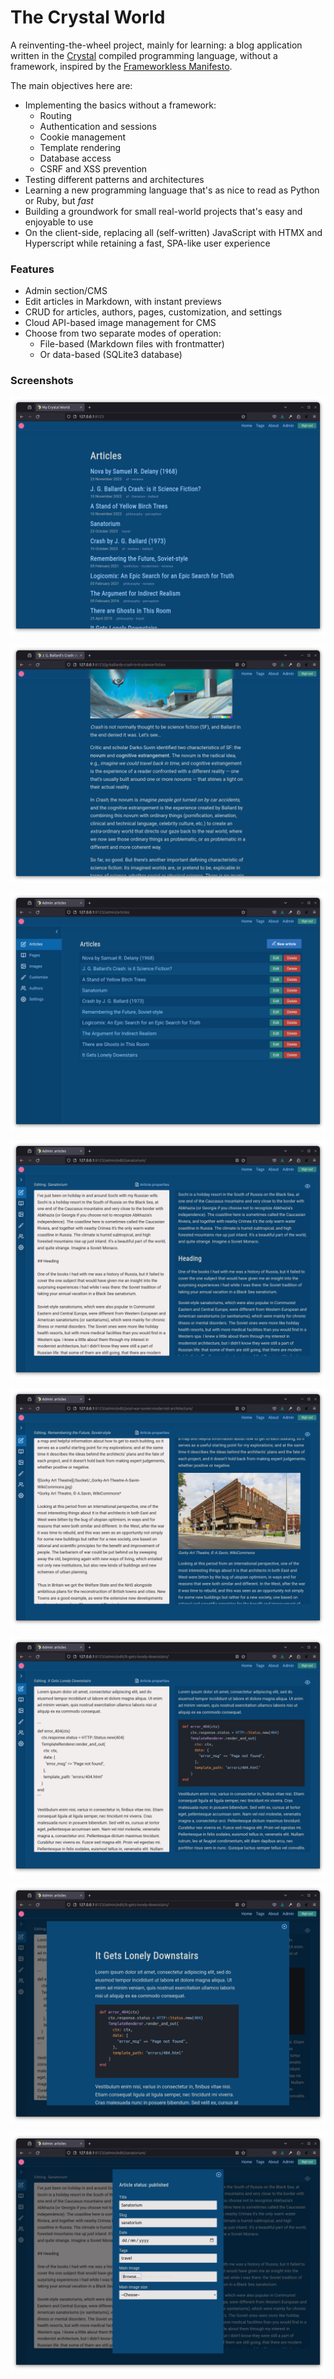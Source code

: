 # The Crystal World

A reinventing-the-wheel project, mainly for learning: a blog application written in the [Crystal](https://crystal-lang.org/) compiled programming language, without a framework, inspired by the [Frameworkless Manifesto](https://github.com/frameworkless-movement/manifesto).

The main objectives here are:

- Implementing the basics without a framework:
  - Routing
  - Authentication and sessions
  - Cookie management
  - Template rendering
  - Database access
  - CSRF and XSS prevention
- Testing different patterns and architectures
- Learning a new programming language that's as nice to read as Python or Ruby, but _fast_
- Building a groundwork for small real-world projects that's easy and enjoyable to use
- On the client-side, replacing all (self-written) JavaScript with HTMX and Hyperscript while retaining a fast, SPA-like user experience

### Features

- Admin section/CMS
- Edit articles in Markdown, with instant previews
- CRUD for articles, authors, pages, customization, and settings
- Cloud API-based image management for CMS
- Choose from two separate modes of operation:
  - File-based (Markdown files with frontmatter)
  - Or data-based (SQLite3 database)

### Screenshots

![Home page](./screenshots/Screenshot-from-2023-12-01-14-50-03.png)

![Home page](./screenshots/Screenshot-from-2023-12-01-14-52-16.png)

![Home page](./screenshots/Screenshot-from-2023-12-01-14-33-56.png)

![Home page](./screenshots/Screenshot-from-2023-12-01-14-33-14.png)

![Home page](./screenshots/Screenshot-from-2023-12-01-14-35-40.png)

![Home page](./screenshots/Screenshot-from-2023-12-01-14-39-08.png)

![Home page](./screenshots/Screenshot-from-2023-12-01-14-39-19.png)

![Home page](./screenshots/Screenshot-from-2023-12-01-14-33-24.png)
